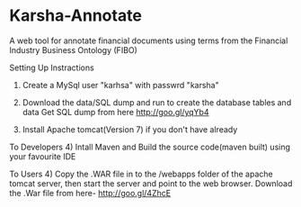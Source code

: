 Karsha-Annotate
===============

A web tool for annotate financial documents using  terms from the Financial  Industry Business Ontology (FIBO)


Setting Up Instractions

1) Create a MySql user "karhsa" with passwrd "karsha"

2) Download the data/SQL dump and run to create the database tables and data
Get SQL dump from here http://goo.gl/yqYb4

3) Install Apache tomcat(Version 7) if you don't have already

To Developers
4) Intall Maven and Build the source code(maven built) using your favourite IDE 

To Users
4) Copy the .WAR file in to the /webapps folder of the apache tomcat server, then start the server and point to the web browser. 
Download the .War file from here- http://goo.gl/4ZhcE